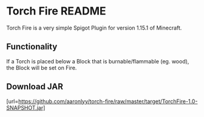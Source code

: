 # Torch Fire README
Torch Fire is a very simple Spigot Plugin for version 1.15.1 of Minecraft.
## Functionality
If a Torch is placed below a Block that is burnable/flammable (eg. wood), the Block will be set on Fire.
## Download JAR
[url=https://github.com/aaronlyy/torch-fire/raw/master/target/TorchFire-1.0-SNAPSHOT.jar]

